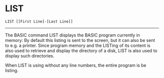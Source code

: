 # LIST
```
LIST [[First Line]-[Last Line]]
```
---

The BASIC command LIST displays the BASIC program currently in memory: By default this listing is sent to the screen, but it can also be sent to e.g. a printer. Since program memory and the LISTing of its content is also used to retrieve and display the directory of a disk, LIST is also used to display such directories.

When LIST is using without any line numbers, the entire program is be listing.